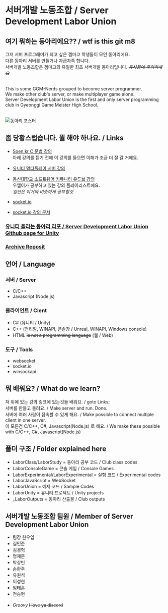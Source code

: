 # 서버개발 노동조합 / Server Development Labor Union<br>
## 여기 뭐하는 동아리에요?? / wtf is this git m8
그저 서버 프로그래머가 되고 싶은 겜마고 학생들이 모인 동아리에요.<br>
다른 동아리 서버를 만들거나 자급자족 합니다.<br>
서버개발 노동조합은 겜마고의 유일한 최초 서버개발 동아리입니다. *~~유사품에 주의하세요~~*<br><br>

This is some GGM-Nerds grouped to become server programmer.<br>
We make other club's server, or make multiplayer game alone.<br>
Server Development Labor Union is the first and only server programming club in Gyeonggi Game Meister High School.<br><br>

![동아리 포스터](https://cdn.discordapp.com/attachments/788559063759192091/821577897335848960/final.jpg)<br>

## 좀 당황스럽습니다. 뭘 해야 하나요. / Links
* [Soen.kr C 문법 강의](http://www.soen.kr/lecture/ccpp/cpp1/cpp1.htm)<br>
아레 강의를 듣기 전에 이 강의를 들으면 이해가 조금 더 잘 갈 거에요.<br>

* [유니티 멀티플레이 서버 강의](https://www.youtube.com/watch?v=dQw4w9WgXcQ)<br>

* [동신대학교 소프트웨어 커뮤니티 유튜브 강의](https://www.youtube.com/playlist?list=PLrrTotxaO6kgEMm9YYRX-jwHAHhqSt8Ke)<br>
우앱이가 공부하고 있는 강의 플레이리스트에요.<br>
*일단은 이거와 비슷하게 공부할것*<br>

* [socket.io](https://socket.io/)<br>
* [socket.io 강의 문서](https://www.zerocho.com/category/NodeJS/post/57edfcf481d46f0015d3f0cd)<br>

### [유니티 올리는 동아리 리포 / Server Development Labor Union Github page for Unity](https://github.com/gghteam/ServerDevelopmentLaborUnity)
### [Archive Reposit](https://github.com/gghteam/ServerDevelopmentLaborArchive)


## 언어 / Language
### 서버 / Server
* C/C++
* Javascript (Node.js)

### 클라이언트 / Cient
* C# (유니티 / Unity)
* C++ (언리얼, WINAPI, 콘솔창 / Unreal, WINAPI, Windows console)
* HTML ~~is not a programming language~~ (웹 / Web)

### 도구 / Tools
* websocket
* socket.io
* winsockapi

## 뭐 배워요? / What do we learn?
저 위에 있는 강의 링크에 있는것들 배워요. / goto Links;<br>
서버를 만들고 돌려요. / Make server and run. Done.<br> 
서버에 여러 사람이 접속할 수 있게 해요. / Make possible to connect multiple client in one server.<br>
이 모든건 C/C++, C#, Javascript(Node.js) 로 해요. / We make these possible with C/C++, C#, Javascript(Node.js)

## 폴더 구조 / Folder explained here
* LaborClass/LaborStudy               = 동아리 공부 코드 / Club class codes
* LaborConsoleGame                    = 콘솔 게임 / Console Games
* LaborExperimental/LaborExperimental = 실험 코드 / Experimental codes
* LaborJavaScript                     = WebSocket
* LaborUnion                          = 예제 코드 / Sample Codes
* LaborUnity                          = 유니티 프로젝트 / Unity projects
* \_LaborOutputs                      = 동아리 산출물 / Club outputs

## 서버개발 노동조합 팀원 / Member of Server Development Labor Union<br>
* 팀장 한우엽
* 김민준
* 김경혁
* 명재문
* 박상빈
* 손환주
* 유원석
* 이성현
* 임태훈
* 천승현<br><br>
* *Groovy* ~~I love ya discord~~
